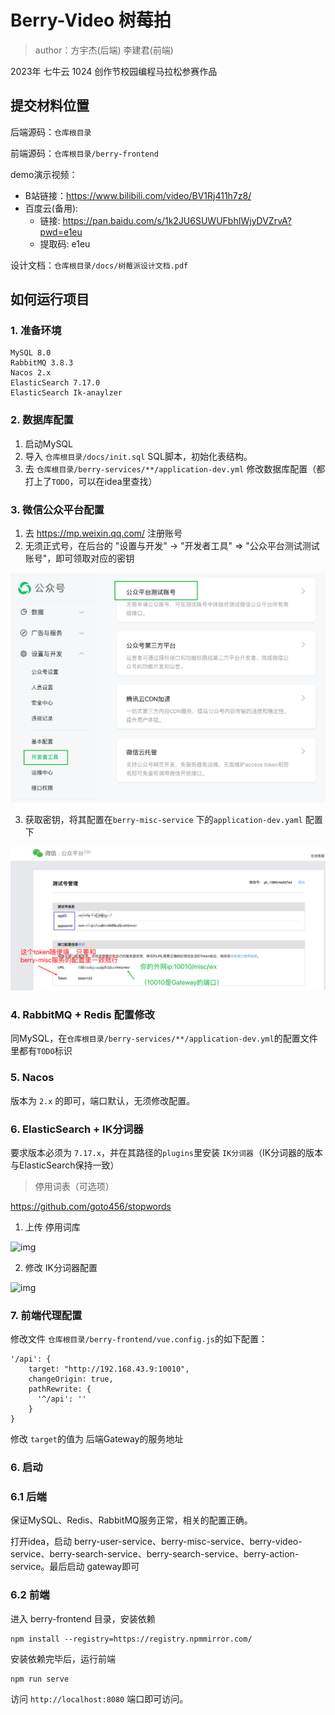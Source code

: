 # Berry-Video 树莓拍

> author：方宇杰(后端)  李建君(前端)

2023年 七牛云 1024 创作节校园编程马拉松参赛作品

## 提交材料位置

后端源码：`仓库根目录`

前端源码：`仓库根目录/berry-frontend`

demo演示视频：

- B站链接：https://www.bilibili.com/video/BV1Rj411h7z8/
- 百度云(备用):
  - 链接: https://pan.baidu.com/s/1k2JU6SUWUFbhIWjyDVZrvA?pwd=e1eu
  - 提取码: e1eu

设计文档：`仓库根目录/docs/树莓派设计文档.pdf`

## 如何运行项目

### 1. 准备环境

```
MySQL 8.0
RabbitMQ 3.8.3
Nacos 2.x
ElasticSearch 7.17.0
ElasticSearch Ik-anaylzer
```

### 2. 数据库配置

1. 启动MySQL
2. 导入 `仓库根目录/docs/init.sql` SQL脚本，初始化表结构。
3. 去 `仓库根目录/berry-services/**/application-dev.yml` 修改数据库配置（都打上了`TODO`，可以在idea里查找）

### 3. 微信公众平台配置

1. 去 https://mp.weixin.qq.com/ 注册账号
1. 无须正式号，在后台的 "设置与开发" -> "开发者工具" => "公众平台测试测试账号"，即可领取对应的密钥

![image-20231107224548478](./README.assets/image-20231107224548478.png)

3. 获取密钥，将其配置在`berry-misc-service` 下的`application-dev.yaml` 配置下

![image-20231107224807031](./README.assets/image-20231107224807031.png)

### 4. RabbitMQ + Redis 配置修改

同MySQL，在`仓库根目录/berry-services/**/application-dev.yml`的配置文件里都有`TODO`标识

### 5. Nacos

版本为 `2.x` 的即可，端口默认，无须修改配置。

### 6. ElasticSearch + IK分词器

要求版本必须为 `7.17.x`，并在其路径的`plugins`里安装 `IK分词器`（IK分词器的版本与ElasticSearch保持一致）

> 停用词表（可选项）

https://github.com/goto456/stopwords

1. 上传 停用词库

![img](https://le8ufq2l8w.feishu.cn/space/api/box/stream/download/asynccode/?code=NWVmMjk1ODRmMzExNWMyYTcyOWMyMTIwZDQ5NDM5NWVfU01MRTdoN0FnajlQMVNSaDZoWHRFNDZNSVg5NWVRUHdfVG9rZW46QlBCMGJ5OEdsb01RUUF4d2d3SWNYU1FsbkJnXzE2OTkzNjk2NzQ6MTY5OTM3MzI3NF9WNA)

2. 修改 IK分词器配置

![img](https://le8ufq2l8w.feishu.cn/space/api/box/stream/download/asynccode/?code=YzRkMjc3NzkwYjA5MzNkY2YyYjM3ZDRkNmFiYWY1ZjhfVThaM1l6TU51bExCQml2TFI5NHVrVDdhTjkweU42WjhfVG9rZW46TVZBNmJUTXJHb1hBdVd4M2NJOGNLaTA1bmpiXzE2OTkzNjk2NzQ6MTY5OTM3MzI3NF9WNA)

### 7. 前端代理配置

修改文件 `仓库根目录/berry-frontend/vue.config.js`的如下配置：

```
'/api': {
    target: "http://192.168.43.9:10010",
    changeOrigin: true,
    pathRewrite: {
      '^/api': ''
    }
}	
```

修改 `target`的值为 后端Gateway的服务地址

### 6. 启动

### 6.1 后端

保证MySQL、Redis、RabbitMQ服务正常，相关的配置正确。

打开idea，启动
berry-user-service、berry-misc-service、berry-video-service、berry-search-service、berry-search-service、berry-action-service。最后启动
gateway即可

### 6.2 前端

进入 berry-frontend 目录，安装依赖

```
npm install --registry=https://registry.npmmirror.com/
```

安装依赖完毕后，运行前端

```
npm run serve
```

访问 `http://localhost:8080` 端口即可访问。